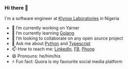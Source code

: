 ### Hi there 👋

<!--
**ConfidenceYobo/ConfidenceYobo** is a ✨ _special_ ✨ repository because its `README.md` (this file) appears on your GitHub profile.-->

I'm a software engineer at [Klynox Laboratories](https://web.facebook.com/klynoxlabs) in Nigeria

- 🔭 I’m currently working on Yarner
- 🌱 I’m currently learning [Golang](https://golang.org/)
- 👯 I’m looking to collaborate on any open source project
- 💬 Ask me about [Python](https://python.org) and [Typescript](https://www.typescriptlang.org/)
- 📫 How to reach me: [LinkedIn](https://www.linkedin.com/in/confidenceyobo/), [FB](https://fb.me), [Phone](tel:08121293704)
- 😄 Pronouns: he/him/his
- ⚡ Fun fact: Quora is my favourite social media platform
